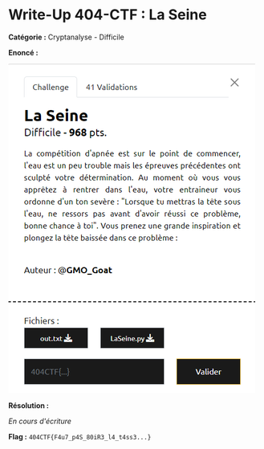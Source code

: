 # Write-Up 404-CTF : La Seine

__Catégorie :__ Cryptanalyse - Difficile

**Enoncé :**

![Enoncé](images/enonce.png)

**Résolution :**

_En cours d'écriture_

**Flag :** `404CTF{F4u7_p4S_80iR3_l4_t4ss3...}`